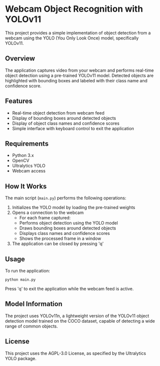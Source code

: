 # Webcam Object Recognition with YOLOv11

This project provides a simple implementation of object detection from a webcam using the YOLO (You Only Look Once) model, specifically YOLOv11.

## Overview

The application captures video from your webcam and performs real-time object detection using a pre-trained YOLOv11 model. Detected objects are highlighted with bounding boxes and labeled with their class name and confidence score.

## Features

- Real-time object detection from webcam feed
- Display of bounding boxes around detected objects
- Display of object class names and confidence scores
- Simple interface with keyboard control to exit the application

## Requirements

- Python 3.x
- OpenCV
- Ultralytics YOLO
- Webcam access

## How It Works

The main script (`main.py`) performs the following operations:

1. Initializes the YOLO model by loading the pre-trained weights
2. Opens a connection to the webcam
   - For each frame captured:
   - Performs object detection using the YOLO model
   - Draws bounding boxes around detected objects
   - Displays class names and confidence scores
   - Shows the processed frame in a window
3. The application can be closed by pressing 'q'

## Usage

To run the application:

`python main.py`

Press 'q' to exit the application while the webcam feed is active.

## Model Information

The project uses YOLOv11n, a lightweight version of the YOLOv11 object detection model trained on the COCO dataset, capable of detecting a wide range of common objects.

## License

This project uses the AGPL-3.0 License, as specified by the Ultralytics YOLO package.
